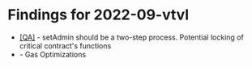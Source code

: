 # Findings for 2022-09-vtvl 

- [[QA]]([QA]-setAdmin_should_be_a_two-step_process._Potential_locking_of_critical_contract's_functions/README.md) - setAdmin should be a two-step process. Potential locking of critical contract's functions
- [](-Gas_Optimizations/README.md) - Gas Optimizations

